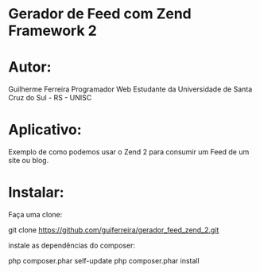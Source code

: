 Gerador de Feed com Zend Framework 2
=======================

Autor:
======

Guilherme Ferreira
Programador Web
Estudante da Universidade de Santa Cruz do Sul - RS - UNISC

Aplicativo:
===========

Exemplo de como podemos usar o Zend 2 para consumir um Feed de um site ou blog.

Instalar:
=========

Faça uma clone:

git clone https://github.com/guiferreira/gerador_feed_zend_2.git

instale as dependências do composer:

php composer.phar self-update
php composer.phar install
